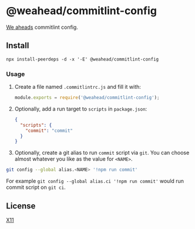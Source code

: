 # @weahead/commitlint-config

[We aheads](https://www.weahead.se/) commitlint config.

## Install

`npx install-peerdeps -d -x '-E' @weahead/commitlint-config`

### Usage

1. Create a file named `.commitlintrc.js` and fill it with:

   ```js
   module.exports = require('@weahead/commitlint-config');
   ```

2. Optionally, add a run target to `scripts` in `package.json`:

   ```json
   {
     "scripts": {
       "commit": "commit"
     }
   }
   ```

3. Optionally, create a git alias to run `commit` script via `git`. You can choose almost whatever you like as the value for `<NAME>`.

```sh
git config --global alias.<NAME> '!npm run commit'
```

For example `git config --global alias.ci '!npm run commit'` would run commit script on `git ci`.

## License

[X11](LICENSE)
